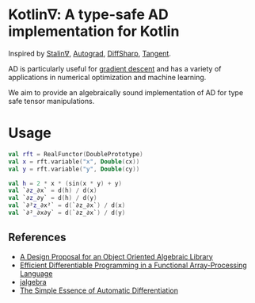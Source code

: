 # Kotlin∇: A type-safe AD implementation for Kotlin

Inspired by [Stalin∇](https://github.com/Functional-AutoDiff/STALINGRAD), [Autograd](https://github.com/hips/autograd), [DiffSharp](https://github.com/DiffSharp/DiffSharp), [Tangent](https://github.com/google/tangent).

AD is particularly useful for [gradient descent](https://en.wikipedia.org/wiki/Gradient_descent) and has a variety of applications in numerical optimization and machine learning.

We aim to provide an algebraically sound implementation of AD for type safe tensor manipulations.

# Usage

```kotlin
val rft = RealFunctor(DoublePrototype)
val x = rft.variable("x", Double(cx))
val y = rft.variable("y", Double(cy))

val h = 2 * x * (sin(x * y) + y)
val `∂z_∂x` = d(h) / d(x)
val `∂z_∂y` = d(h) / d(y)
val `∂²z_∂x²` = d(`∂z_∂x`) / d(x)
val `∂²_∂x∂y` = d(`∂z_∂x`) / d(y)
```

## References

* [A Design Proposal for an Object Oriented Algebraic Library](https://pdfs.semanticscholar.org/6fd2/88960ef83469c898a3d8ed8f0950e7839625.pdf)
* [Efficient Differentiable Programming in a Functional Array-Processing Language](https://arxiv.org/pdf/1806.02136.pdf)
* [jalgebra](https://github.com/mdgeorge4153/jalgebra)
* [The Simple Essence of Automatic Differentiation](http://conal.net/papers/essence-of-ad/essence-of-ad-icfp.pdf)
